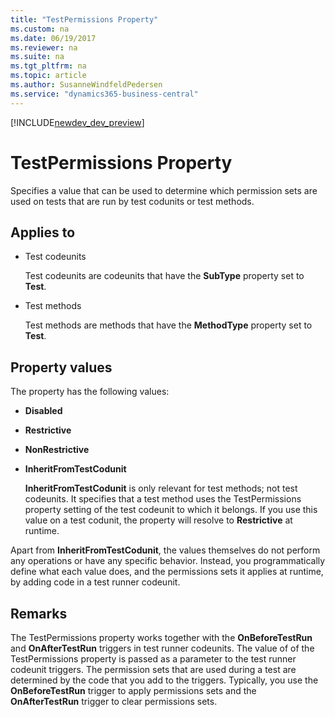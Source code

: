 ```yaml
---
title: "TestPermissions Property"
ms.custom: na
ms.date: 06/19/2017
ms.reviewer: na
ms.suite: na
ms.tgt_pltfrm: na
ms.topic: article
ms.author: SusanneWindfeldPedersen
ms.service: "dynamics365-business-central"
---
```


[!INCLUDE[newdev_dev_preview](../includes/newdev_dev_preview.md)]

# TestPermissions Property
Specifies a value that can be used to determine which permission sets are used on tests that are run by test codunits or test methods.

## Applies to
*  Test codeunits

    Test codeunits are codeunits that have the **SubType** property set to **Test**.
*  Test methods

    Test methods are methods that have the **MethodType** property set to **Test**.

## Property values
The property has the following values: 

*   **Disabled**
    
*   **Restrictive**
    
*   **NonRestrictive**
    
*   **InheritFromTestCodunit**
    
      **InheritFromTestCodunit** is only relevant for test methods; not test codeunits. It specifies that a test method uses the TestPermissions property setting of the test codeunit to which it belongs. If you use this value on a test codunit, the property will resolve to **Restrictive** at runtime.

Apart from **InheritFromTestCodunit**, the values themselves do not perform any operations or have any specific behavior. Instead, you programmatically define what each value does, and the permissions sets it applies at runtime, by adding code in a test runner codeunit.

## Remarks
The TestPermissions property works together with the **OnBeforeTestRun** and **OnAfterTestRun** triggers in test runner codeunits. The value of of the TestPermissions property is passed as a parameter to the test runner codeunit triggers. The permission sets that are used during a test are determined by the code that you add to the triggers. Typically, you use the **OnBeforeTestRun** trigger to apply permissions sets and the **OnAfterTestRun** trigger to clear permissions sets.
<!--
## See Also
[Testing With Permission Sets](../devenv-testing-permissionsets.md)  
[Testing the Application](../devenv-Testing-the-Application.md)  
[How to: Create a Test Runner Codeunit](../devenv-How-to-Create-a-Test-Runner-Codeunit.md)  
[How to: Create Test Codeunits and Test Methods](../methods/devenv-How-to-Create-Test-Codeunits-and-Test-Methods.md)  
[How to: Create Handler Methods](../methods/devenv-How-to-Create-Handler-Methods.md)  
[Walkthrough: Testing Purchase Invoice Discounts](../Walkthrough--Testing-Purchase-Invoice-Discounts.md)  
[OnAfterTestRun Trigger](../triggers/devenv-trigger-onaftertestrun.md)  
[OnBeforeTestRun Trigger](../triggers/devenv-trigger-onbeforetestrun.md)  -->